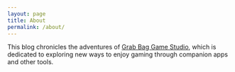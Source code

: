 ```yaml
---
layout: page
title: About
permalink: /about/
---
```


This blog chronicles the adventures of [Grab Bag Game Studio](http://grabbaggamestudio.com), which is dedicated to exploring new ways to enjoy gaming through companion apps and other tools. 
